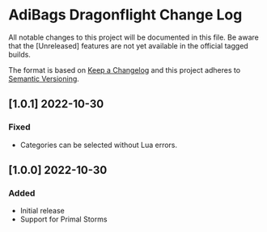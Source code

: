 # AdiBags Dragonflight Change Log
All notable changes to this project will be documented in this file. Be aware that the [Unreleased] features are not yet available in the official tagged builds.

The format is based on [Keep a Changelog](http://keepachangelog.com/) 
and this project adheres to [Semantic Versioning](http://semver.org/).

## [1.0.1] 2022-10-30
### Fixed
- Categories can be selected without Lua errors.

## [1.0.0] 2022-10-30
### Added
- Initial release
- Support for Primal Storms
